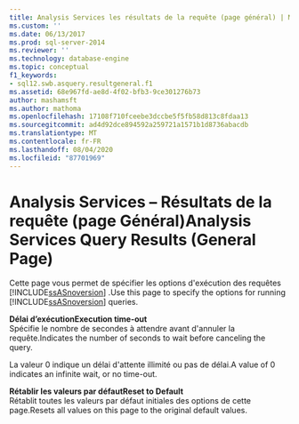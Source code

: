 ```yaml
---
title: Analysis Services les résultats de la requête (page général) | Microsoft Docs
ms.custom: ''
ms.date: 06/13/2017
ms.prod: sql-server-2014
ms.reviewer: ''
ms.technology: database-engine
ms.topic: conceptual
f1_keywords:
- sql12.swb.asquery.resultgeneral.f1
ms.assetid: 68e967fd-ae8d-4f02-bfb3-9ce301276b73
author: mashamsft
ms.author: mathoma
ms.openlocfilehash: 17108f710fceebe3dccbe5f5fb58d813c8fdaa13
ms.sourcegitcommit: ad4d92dce894592a259721a1571b1d8736abacdb
ms.translationtype: MT
ms.contentlocale: fr-FR
ms.lasthandoff: 08/04/2020
ms.locfileid: "87701969"
---
```

# <a name="analysis-services-query-results-general-page"></a><span data-ttu-id="b065b-102">Analysis Services – Résultats de la requête (page Général)</span><span class="sxs-lookup"><span data-stu-id="b065b-102">Analysis Services Query Results (General Page)</span></span>
  <span data-ttu-id="b065b-103">Cette page vous permet de spécifier les options d'exécution des requêtes [!INCLUDE[ssASnoversion](../includes/ssasnoversion-md.md)] .</span><span class="sxs-lookup"><span data-stu-id="b065b-103">Use this page to specify the options for running [!INCLUDE[ssASnoversion](../includes/ssasnoversion-md.md)] queries.</span></span>  
  
 <span data-ttu-id="b065b-104">**Délai d’exécution**</span><span class="sxs-lookup"><span data-stu-id="b065b-104">**Execution time-out**</span></span>  
 <span data-ttu-id="b065b-105">Spécifie le nombre de secondes à attendre avant d'annuler la requête.</span><span class="sxs-lookup"><span data-stu-id="b065b-105">Indicates the number of seconds to wait before canceling the query.</span></span>  
  
 <span data-ttu-id="b065b-106">La valeur 0 indique un délai d'attente illimité ou pas de délai.</span><span class="sxs-lookup"><span data-stu-id="b065b-106">A value of 0 indicates an infinite wait, or no time-out.</span></span>  
  
 <span data-ttu-id="b065b-107">**Rétablir les valeurs par défaut**</span><span class="sxs-lookup"><span data-stu-id="b065b-107">**Reset to Default**</span></span>  
 <span data-ttu-id="b065b-108">Rétablit toutes les valeurs par défaut initiales des options de cette page.</span><span class="sxs-lookup"><span data-stu-id="b065b-108">Resets all values on this page to the original default values.</span></span>  
  
  
